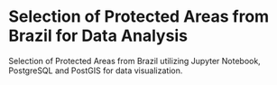 # Selection of Protected Areas from Brazil for Data Analysis

Selection of Protected Areas from Brazil utilizing Jupyter Notebook, PostgreSQL and PostGIS for data visualization.
